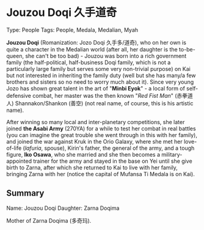 # Jouzou Doqi 久手道奇

Type: People
Tags: People, Medala, Medalian, Myah

<!--(Remark) Jouzou's background sounds too simple and straightforward (or maybe not simple enough). Need a bit more artisy in this story. (Remark) Consider add more flesh and a little bit of twist. Though in general as some 武术之人 it makes for a life of devotion so we should in general keep it as clean and as straightforward as possible.-->

**Jouzou Doqi** (Romanization: Jozo Doqi 久手多/道奇), who on her own is quite a character in the Medalian world (after all, her daughter is the to-be-queen, she can't be too bad) - Jouzou was born into a rich government family (the half-political, half-business Doqi family, which is not a particularly large family but serves some very non-trivial purpose) on Kai but not interested in inheriting the family duty (well but she has many/a few brothers and sisters so no need to worry much about it). Since very young Jozo has shown great talent in the art of "**Minbi Eyok**" - a local form of self-defensive combat, her master was the then known "*Red Fist Man*" (赤拳道人) Shannakon/Shankon (善空) <!--(Comment) This sounds too much like Japanese, consider shorten to Shankon.--> (not real name, of course, this is his artistic name).

After winning so many local and inter-planetary competitions, she later joined **the Asabi Army** (270YA) for a while to test her combat in real battles (you can imagine the great trouble she went through in this with her family), and joined the war against Kruk in the Orio Galaxy, where she met her love-of-life (*lafuria*, spouse), Kirin's father, the general of the army, and a tough figure, **Iko Osawa**, who she married and she then becomes a military-appointed trainer for the army and stayed in the base on Yei until she give birth to Zarna, after which she returned to Kai to live with her family, bringing Zarna with her (notice the capital of Mufansa Ti Medala is on Kai).

## Summary

Name: Jouzou Doqi
Daughter: Zarna Doqima

Mother of Zarna Doqima (多奇玛).